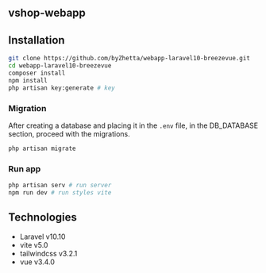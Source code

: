 ## vshop-webapp

## Installation

```bash
git clone https://github.com/byZhetta/webapp-laravel10-breezevue.git
cd webapp-laravel10-breezevue
composer install
npm install
php artisan key:generate # key 
```

### Migration

After creating a database and placing it in the `.env` file, in the DB_DATABASE section, proceed with the migrations.

```bash
php artisan migrate
```

### Run app

```bash
php artisan serv # run server
npm run dev # run styles vite
```

## Technologies

- Laravel v10.10
- vite v5.0
- tailwindcss v3.2.1
- vue v3.4.0